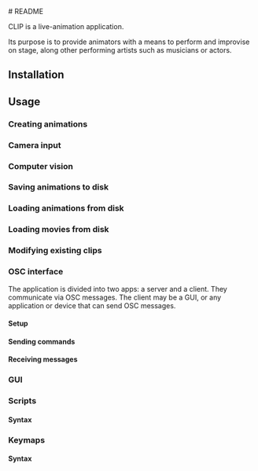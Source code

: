 # README

CLIP is a live-animation application.  

Its purpose is to provide animators with a means to perform and improvise on stage, along other performing artists such as musicians or actors.

## Installation

## Usage

### Creating animations
### Camera input
### Computer vision
### Saving animations to disk
### Loading animations from disk
### Loading movies from disk
### Modifying existing clips

### OSC interface
The application is divided into two apps: a server and a client.  They communicate via OSC messages.  The client may be a GUI, or any application or device that can send OSC messages.
#### Setup
#### Sending commands
#### Receiving messages
### GUI
### Scripts
#### Syntax
### Keymaps
#### Syntax
